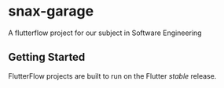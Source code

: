 # snax-garage

A flutterflow project for our subject in Software Engineering

## Getting Started

FlutterFlow projects are built to run on the Flutter _stable_ release.
